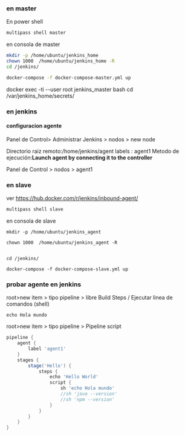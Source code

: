 
### en master

En power shell

```powershell
multipass shell master
```

en consola de master

```sh
mkdir -p /home/ubuntu/jenkins_home
chown 1000  /home/ubuntu/jenkins_home -R
cd /jenkins/

docker-compose -f docker-compose-master.yml up 
```

docker exec -ti --user root  jenkins_master bash
cd /var/jenkins_home/secrets/



### en jenkins

#### configuracion agente

Panel de Control> Administrar Jenkins > nodos > new node

Directorio raiz remoto:/home/jenkins/agent
labels  : agent1
Metodo de ejecución:**Launch agent by connecting it to the controller**


Panel de Control > nodos > agent1


### en slave
ver 
https://hub.docker.com/r/jenkins/inbound-agent/ 


```powershell
multipass shell slave
```

en consola de slave

```
mkdir -p /home/ubuntu/jenkins_agent

chown 1000  /home/ubuntu/jenkins_agent -R


cd /jenkins/

docker-compose -f docker-compose-slave.yml up 
```



### probar agente en jenkins

root>new item > tipo pipeline > libre
Build Steps / Ejecutar linea de comandos (shell)
```shell
echo Hola mundo
```

root>new item > tipo pipeline > Pipeline script





```groovy
pipeline {
    agent {
        label 'agent1'
    }
    stages {
        stage('Hello') {
            steps {
                echo 'Hello World'
               	script {
                    sh 'echo Hola mundo'
                    //sh 'java --version'
                    //sh 'npm --version'
                }
            }
        }
	}
}
```




